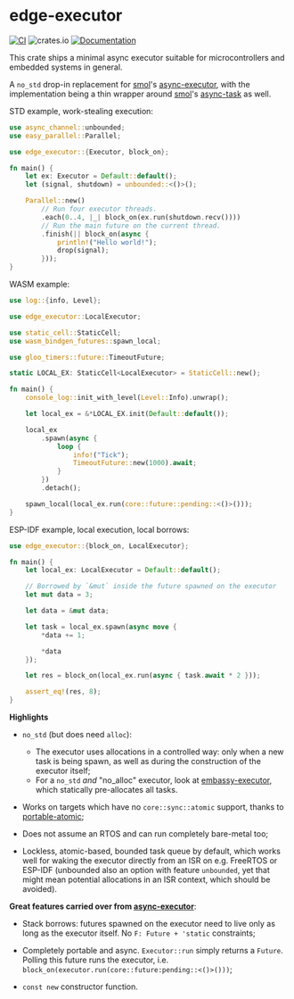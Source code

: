 # edge-executor

[![CI](https://github.com/ivmarkov/edge-executor/actions/workflows/ci.yml/badge.svg)](https://github.com/ivmarkov/edge-executor/actions/workflows/ci.yml)
![crates.io](https://img.shields.io/crates/v/edge-executor.svg)
[![Documentation](https://docs.rs/edge-executor/badge.svg)](https://docs.rs/edge-executor)

This crate ships a minimal async executor suitable for microcontrollers and embedded systems in general.

A `no_std` drop-in replacement for [smol](https://github.com/smol-rs/smol)'s [async-executor](https://github.com/smol-rs/async-executor), with the implementation being a thin wrapper around [smol](https://github.com/smol-rs/smol)'s [async-task](https://github.com/smol-rs/async-task) as well.

STD example, work-stealing execution:
```rust
use async_channel::unbounded;
use easy_parallel::Parallel;

use edge_executor::{Executor, block_on};

fn main() {
    let ex: Executor = Default::default();
    let (signal, shutdown) = unbounded::<()>();

    Parallel::new()
        // Run four executor threads.
        .each(0..4, |_| block_on(ex.run(shutdown.recv())))
        // Run the main future on the current thread.
        .finish(|| block_on(async {
            println!("Hello world!");
            drop(signal);
        }));
}
```

WASM example:
```rust
use log::{info, Level};

use edge_executor::LocalExecutor;

use static_cell::StaticCell;
use wasm_bindgen_futures::spawn_local;

use gloo_timers::future::TimeoutFuture;

static LOCAL_EX: StaticCell<LocalExecutor> = StaticCell::new();

fn main() {
    console_log::init_with_level(Level::Info).unwrap();

    let local_ex = &*LOCAL_EX.init(Default::default());

    local_ex
        .spawn(async {
            loop {
                info!("Tick");
                TimeoutFuture::new(1000).await;
            }
        })
        .detach();

    spawn_local(local_ex.run(core::future::pending::<()>()));
}
```

ESP-IDF example, local execution, local borrows:
```rust
use edge_executor::{block_on, LocalExecutor};

fn main() {
    let local_ex: LocalExecutor = Default::default();

    // Borrowed by `&mut` inside the future spawned on the executor
    let mut data = 3;

    let data = &mut data;

    let task = local_ex.spawn(async move {
        *data += 1;

        *data
    });

    let res = block_on(local_ex.run(async { task.await * 2 }));

    assert_eq!(res, 8);
}
```

**Highlights**

- `no_std` (but does need `alloc`):
  - The executor uses allocations in a controlled way: only when a new task is being spawn, as well as during the construction of the executor itself;
  - For a `no_std` *and* "no_alloc" executor, look at [embassy-executor](https://github.com/embassy-rs/embassy/tree/main/embassy-executor), which statically pre-allocates all tasks.

- Works on targets which have no `core::sync::atomic` support, thanks to [portable-atomic](https://github.com/taiki-e/portable-atomic);

- Does not assume an RTOS and can run completely bare-metal too;

- Lockless, atomic-based, bounded task queue by default, which works well for waking the executor directly from an ISR on e.g. FreeRTOS or ESP-IDF (unbounded also an option with feature `unbounded`, yet that might mean potential allocations in an ISR context, which should be avoided).

**Great features carried over from [async-executor](https://github.com/smol-rs/async-executor)**:

- Stack borrows: futures spawned on the executor need to live only as long as the executor itself. No `F: Future + 'static` constraints;

- Completely portable and async. `Executor::run` simply returns a `Future`. Polling this future runs the executor, i.e. `block_on(executor.run(core::future:pending::<()>()))`;

- `const new` constructor function.
